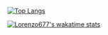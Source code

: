 [![Top Langs](https://github-readme-stats.vercel.app/api/top-langs/?username=lorenzo677&layout=compact)](https://github.com/anuraghazra/github-readme-stats)

[![Lorenzo677's wakatime stats](https://github-readme-stats.vercel.app/api/wakatime?username=lorenzo677)](https://github.com/anuraghazra/github-readme-stats)

<!---
lorenzo677/lorenzo677 is a ✨ special ✨ repository because its `README.md` (this file) appears on your GitHub profile.
You can click the Preview link to take a look at your changes.
--->
